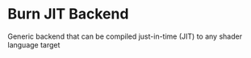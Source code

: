 # Burn JIT Backend

Generic backend that can be compiled just-in-time (JIT) to any shader language target
